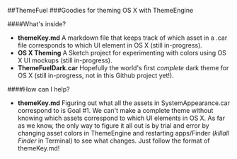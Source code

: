##ThemeFuel
###Goodies for theming OS X with ThemeEngine  

  
  
####What's inside?  
* **themeKey.md** A markdown file that keeps track of which asset in a .car file corresponds to which UI element in OS X (still in-progress).
* **OS X Theming** A Sketch project for experimenting with colors using OS X UI mockups (still in-progress).
* **ThemeFuelDark.car** Hopefully the world's first *complete* dark theme for OS X (still in-progress, not in this Github project yet!).

  
  
####How can I help?
* **themeKey.md** Figuring out what all the assets in SystemAppearance.car correspond to is Goal #1. We can't make a complete theme without knowing which assets correspond to which UI elements in OS X. As far as we know, the only way to figure it all out is by trial and error by changing asset colors in ThemeEngine and restarting apps/Finder (*killall Finder* in Terminal) to see what changes. Just follow the format of themeKey.md!
